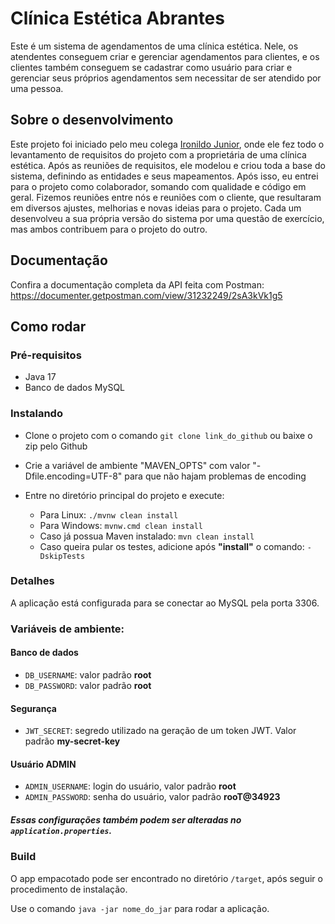 # Clínica Estética Abrantes

Este é um sistema de agendamentos de uma clínica estética. Nele, os atendentes conseguem criar e gerenciar agendamentos para clientes, e os clientes também conseguem se cadastrar como usuário para criar e gerenciar seus próprios agendamentos sem necessitar de ser atendido por uma pessoa.

## Sobre o desenvolvimento

Este projeto foi iniciado pelo meu colega [Ironildo Junior](https://github.com/JIJunior22), onde ele fez todo o levantamento de requisitos do projeto com a proprietária de uma clínica estética. Após as reuniões de requisitos, ele modelou e criou toda a base do sistema, definindo as entidades e seus mapeamentos. Após isso, eu entrei para o projeto como colaborador, somando com qualidade e código em geral. Fizemos reuniões entre nós e reuniões com o cliente, que resultaram em diversos ajustes, melhorias e novas ideias para o projeto. Cada um desenvolveu a sua própria versão do sistema por uma questão de exercício, mas ambos contribuem para o projeto do outro.

## Documentação
Confira a documentação completa da API feita com Postman: https://documenter.getpostman.com/view/31232249/2sA3kVk1g5

## Como rodar

### Pré-requisitos

- Java 17
- Banco de dados MySQL

### Instalando

- Clone o projeto com o comando `git clone link_do_github` ou baixe o zip pelo Github
- Crie a variável de ambiente "MAVEN_OPTS" com valor "-Dfile.encoding=UTF-8" para que não hajam problemas de encoding

- Entre no diretório principal do projeto e execute: 
    * Para Linux: `./mvnw clean install`
    * Para Windows: `mvnw.cmd clean install`
    * Caso já possua Maven instalado: `mvn clean install`
    * Caso queira pular os testes, adicione após **"install"** o comando: `-DskipTests`

### Detalhes

A aplicação está configurada para se conectar ao MySQL pela porta 3306.

### Variáveis de ambiente:

#### Banco de dados
- `DB_USERNAME`: valor padrão **root**
- `DB_PASSWORD`: valor padrão **root**

#### Segurança
- `JWT_SECRET`: segredo utilizado na geração de um token JWT. Valor padrão **my-secret-key**

#### Usuário ADMIN
- `ADMIN_USERNAME`: login do usuário, valor padrão **root**
- `ADMIN_PASSWORD`: senha do usuário, valor padrão **rooT@34923**

##### Essas configurações também podem ser alteradas no `application.properties`.

### Build

O app empacotado pode ser encontrado no diretório `/target`, após seguir o procedimento de instalação.

Use o comando `java -jar nome_do_jar` para rodar a aplicação.